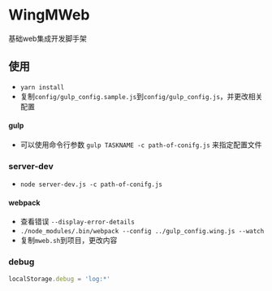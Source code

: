 # WingMWeb

基础web集成开发脚手架

## 使用
* `yarn install`
* 复制`config/gulp_config.sample.js`到`config/gulp_config.js`，并更改相关配置

#### gulp
* 可以使用命令行参数 `gulp TASKNAME -c path-of-conifg.js` 来指定配置文件

### server-dev
* `node server-dev.js -c path-of-conifg.js`

#### webpack
* 查看错误 `--display-error-details`
* `./node_modules/.bin/webpack --config ../gulp_config.wing.js --watch`
* 复制`mweb.sh`到项目，更改内容


### debug
```javascript
localStorage.debug = 'log:*'
```